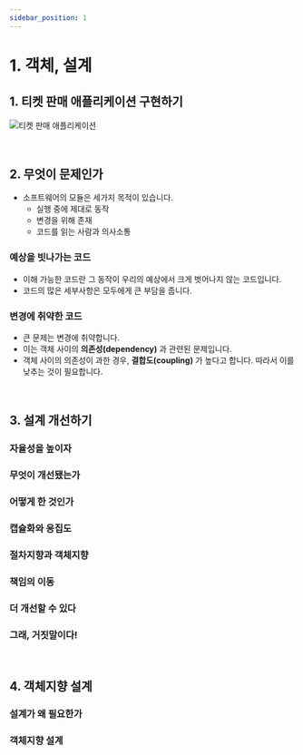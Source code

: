 ```yaml
---
sidebar_position: 1
---
```


# 1. 객체, 설계

## 1. 티켓 판매 애플리케이션 구현하기

![티켓 판매 애플리케이션](https://user-images.githubusercontent.com/42582516/198010596-f4312fc3-02fd-42a0-afa4-acd5717dbf68.png)


<br/>

## 2. 무엇이 문제인가

- 소프트웨어의 모듈은 세가지 목적이 있습니다.
  - 실행 중에 제대로 동작
  - 변경을 위해 존재
  - 코드를 읽는 사람과 의사소통

### 예상을 빗나가는 코드

- 이해 가능한 코드란 그 동작이 우리의 예상에서 크게 벗어나지 않는 코드입니다.
- 코드의 많은 세부사항은 모두에게 큰 부담을 줍니다.

### 변경에 취약한 코드

- 큰 문제는 변경에 취약합니다.
- 이는 객체 사이의 **의존성(dependency)** 과 관련된 문제입니다.
- 객체 사이의 의존성이 과한 경우, **결합도(coupling)** 가 높다고 합니다. 따라서 이를 낮추는 것이 필요합니다.

<br/>

## 3. 설계 개선하기

### 자율성을 높이자

### 무엇이 개선됐는가

### 어떻게 한 것인가

### 캡슐화와 응집도

### 절차지향과 객체지향

### 책임의 이동

### 더 개선할 수 있다

### 그래, 거짓말이다!

<br/>

## 4. 객체지향 설계

### 설계가 왜 필요한가

### 객체지향 설계